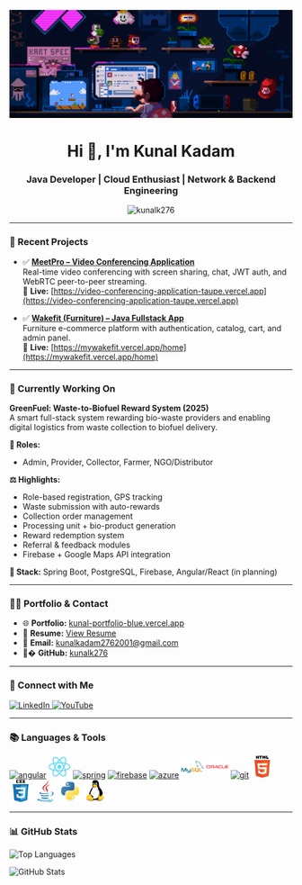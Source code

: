 <p align="center">
  <img src="https://raw.githubusercontent.com/mhardik003/mhardik003/main/gifs/mario.gif" alt="Mario GIF" />
</p>

<h1 align="center">Hi 👋, I'm Kunal Kadam</h1>
<h3 align="center">Java Developer | Cloud Enthusiast | Network & Backend Engineering</h3>

<p align="center">
  <img src="https://komarev.com/ghpvc/?username=kunalk276&label=Profile%20views&color=0e75b6&style=flat" alt="kunalk276" />
</p>

---

### 🚀 Recent Projects

- ✅ **[MeetPro – Video Conferencing Application](https://github.com/kunalk276/Video-Conferencing-Application-.git)**  
  Real-time video conferencing with screen sharing, chat, JWT auth, and WebRTC peer-to-peer streaming.  
  🔗 **Live:** [https://video-conferencing-application-taupe.vercel.app](https://video-conferencing-application-taupe.vercel.app)

- ✅ **[Wakefit (Furniture) – Java Fullstack App](https://github.com/kunalk276/Mywakefitback)**  
  Furniture e-commerce platform with authentication, catalog, cart, and admin panel.  
  🔗 **Live:** [https://mywakefit.vercel.app/home](https://mywakefit.vercel.app/home)

---

### 🔬 Currently Working On

**GreenFuel: Waste-to-Biofuel Reward System (2025)**  
A smart full-stack system rewarding bio-waste providers and enabling digital logistics from waste collection to biofuel delivery.

**💼 Roles:**
- Admin, Provider, Collector, Farmer, NGO/Distributor

**⚖️ Highlights:**
- Role-based registration, GPS tracking
- Waste submission with auto-rewards
- Collection order management
- Processing unit + bio-product generation
- Reward redemption system
- Referral & feedback modules
- Firebase + Google Maps API integration

**🚀 Stack:** Spring Boot, PostgreSQL, Firebase, Angular/React (in planning)

---

### 👨‍💼 Portfolio & Contact

- 🌐 **Portfolio:** [kunal-portfolio-blue.vercel.app](https://kunal-portfolio-blue.vercel.app/)
- 📄 **Resume:** [View Resume](https://drive.google.com/file/d/1XBOvvy__6n1pM9jc_Hl1gzwGmZ75Jau2/view?usp=sharing)
- 📧 **Email:** kunalkadam2762001@gmail.com
- 👨‍�️ **GitHub:** [kunalk276](https://github.com/kunalk276)

---

### 👥 Connect with Me

<p align="left">
  <a href="https://www.linkedin.com/in/kunal-kadam-19m276" target="_blank">
    <img src="https://raw.githubusercontent.com/rahuldkjain/github-profile-readme-generator/master/src/images/icons/Social/linked-in-alt.svg" alt="LinkedIn" height="30" width="40" />
  </a>
  <a href="https://www.youtube.com/c/ucmbi8qt0shpsqlx1bkilkkg" target="_blank">
    <img src="https://raw.githubusercontent.com/rahuldkjain/github-profile-readme-generator/master/src/images/icons/Social/youtube.svg" alt="YouTube" height="30" width="40" />
  </a>
</p>

---

### 📚 Languages & Tools

<p align="left">
  <a href="https://angular.io" target="_blank"><img src="https://angular.io/assets/images/logos/angular/angular.svg" alt="angular" width="40" height="40" /></a>
  <a href="https://react.dev" target="_blank"><img src="https://raw.githubusercontent.com/devicons/devicon/master/icons/react/react-original.svg" alt="react" width="40" height="40" /></a>
  <a href="https://spring.io/" target="_blank"><img src="https://www.vectorlogo.zone/logos/springio/springio-icon.svg" alt="spring" width="40" height="40" /></a>
  <a href="https://firebase.google.com/" target="_blank"><img src="https://www.vectorlogo.zone/logos/firebase/firebase-icon.svg" alt="firebase" width="40" height="40" /></a>
  <a href="https://azure.microsoft.com/" target="_blank"><img src="https://www.vectorlogo.zone/logos/microsoft_azure/microsoft_azure-icon.svg" alt="azure" width="40" height="40" /></a>
  <a href="https://www.mysql.com/" target="_blank"><img src="https://raw.githubusercontent.com/devicons/devicon/master/icons/mysql/mysql-original-wordmark.svg" alt="mysql" width="40" height="40" /></a>
  <a href="https://www.oracle.com/" target="_blank"><img src="https://raw.githubusercontent.com/devicons/devicon/master/icons/oracle/oracle-original.svg" alt="oracle" width="40" height="40" /></a>
  <a href="https://git-scm.com/" target="_blank"><img src="https://www.vectorlogo.zone/logos/git-scm/git-scm-icon.svg" alt="git" width="40" height="40" /></a>
  <a href="https://developer.mozilla.org/en-US/docs/Web/HTML" target="_blank"><img src="https://raw.githubusercontent.com/devicons/devicon/master/icons/html5/html5-original-wordmark.svg" alt="html" width="40" height="40" /></a>
  <a href="https://developer.mozilla.org/en-US/docs/Web/CSS" target="_blank"><img src="https://raw.githubusercontent.com/devicons/devicon/master/icons/css3/css3-original-wordmark.svg" alt="css" width="40" height="40" /></a>
  <a href="https://www.java.com/" target="_blank"><img src="https://raw.githubusercontent.com/devicons/devicon/master/icons/java/java-original.svg" alt="java" width="40" height="40" /></a>
  <a href="https://www.python.org/" target="_blank"><img src="https://raw.githubusercontent.com/devicons/devicon/master/icons/python/python-original.svg" alt="python" width="40" height="40" /></a>
  <a href="https://www.linux.org/" target="_blank"><img src="https://raw.githubusercontent.com/devicons/devicon/master/icons/linux/linux-original.svg" alt="linux" width="40" height="40" /></a>
</p>

---

### 📊 GitHub Stats

<p align="left">
  <img src="https://github-readme-stats.vercel.app/api/top-langs?username=kunalk276&show_icons=true&locale=en&layout=compact" alt="Top Languages" />
</p>
<p align="left">
  <img src="https://github-readme-stats.vercel.app/api?username=kunalk276&show_icons=true&locale=en" alt="GitHub Stats" />
</p>

